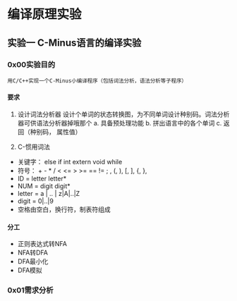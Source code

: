 # 编译原理实验
## 实验一 C-Minus语言的编译实验
### 0x00实验目的
	用C/C++实现一个C-Minus小编译程序（包括词法分析，语法分析等子程序）
	
#### 要求
1. 设计词法分析器
设计个单词的状态转换图，为不同单词设计种别码。词法分析器可供语法分析器掉哦那个
a. 具备预处理功能
b. 拼出语言中的各个单词
c. 返回（种别码， 属性值）

2. C-惯用词法
* 关键字： else if int extern void while
* 符号： + - * / < <= > >= == != ; , (, ), [, ], {, },
* ID = letter letter*
* NUM = digit digit*
* letter = a | .. | z|A|..|Z
* digit = 0|..|9
* 空格由空白，换行符，制表符组成

#### 分工
* 正则表达式转NFA
* NFA转DFA
* DFA最小化
* DFA模拟

### 0x01需求分析
